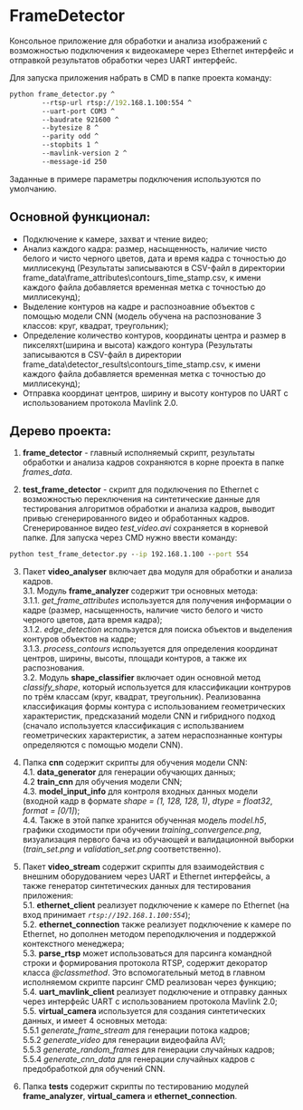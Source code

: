 # FrameDetector

Консольное приложение для обработки и анализа изображений с возможностью подключения к видеокамере через
Ethernet интерфейс и отправкой результатов обработки через UART интерфейс.

Для запуска приложения набрать в CMD в папке проекта команду:
```cmd
python frame_detector.py ^
        --rtsp-url rtsp://192.168.1.100:554 ^
        --uart-port COM3 ^
        --baudrate 921600 ^
        --bytesize 8 ^
        --parity odd ^
        --stopbits 1 ^
        --mavlink-version 2 ^
        --message-id 250
```
Заданные в примере параметры подключения используются по умолчанию.

## Основной функционал:
- Подключение к камере, захват и чтение видео;
- Анализ каждого кадра: размер, насыщенность, наличие чисто белого и чисто черного цветов, дата и время кадра
 с точностью до миллисекунд
(Результаты записываются в CSV-файл в директории frame_data\frame_attributes\contours_time_stamp.csv,
к имени каждого файла добавляется временная метка с точностью до миллисекунд);
- Выделение контуров на кадре и распозноавние объектов с помощью модели CNN (модель обучена на распознование 3 классов: круг, квадрат, треугольник);
- Определение количество контуров, координаты центра и размер в пикселяхт(ширина и высота) каждого контура
(Результаты записываются в CSV-файл в директории frame_data\detector_results\contours_time_stamp.csv,
к имени каждого файла добавляется временная метка с точностью до миллисекунд);
- Отправка координат центров, ширину и высоту контуров по UART с использованием протокола Mavlink 2.0.

## Дерево проекта:
1. **frame_detector** - главный исполняемый скрипт, результаты обработки и анализа кадров сохраняются в корне проекта в папке *frames_data*.

2. **test_frame_detector** - скрипт для подключения по Ethernet с возможностью
переключения на синтетические данные для тестирования алгоритмов обработки и анализа кадров,
выводит привью сгенерированного видео и обработанных кадров. Сгенерированное видео
*test_video.avi* сохраняется в корневой папке. Для запуска через CMD
нужно ввести команду:
```cmd
python test_frame_detector.py --ip 192.168.1.100 --port 554
```

3. Пакет **video_analyser** включает два модуля для обработки и анализа кадров.  
    3.1. Модуль **frame_analyzer** содержит три основных метода:    
        3.1.1. *get_frame_attributes* используется для получения информации о кадре (размер, насыщенность, наличие чисто белого и
чисто черного цветов, дата время кадра);        
        3.1.2. *edge_detection* используется для поиска объектов и выделения контуров объектов на кадре;        
        3.1.3. *process_contours* используется для определения координат центров, ширины, высоты, площади контуров,
а также их распознования.        
    3.2. Модуль **shape_classifier** включает один основной метод *classify_shape*, который используется для классификации контруров
по трём классам (круг, квадрат, треугольник). Реализованна классификация формы контура с использованием геометрических характеристик, предсказаний модели CNN и гибридного подход (сначало используется классификация с использванием геометрических характеристик, а затем нераспознанные контуры определяются с помощью модели CNN).
           
4. Папка **cnn** содержит скрипты для обучения модели CNN:  
    4.1. **data_generator** для генерации обучающих данных;    
    4.2 **train_cnn** для обучения модели CNN;    
    4.3. **model_input_info** для контроля входных данных модели (входной кадр в формате 
*shape = (1, 128, 128, 1)*, *dtype = float32*, *format = [0/1]*);    
    4.4. Также в этой папке хранится обученная модель *model.h5*,
графики сходимости при обучении *training_convergence.png*, визуализация первого бача
из обучающей и валидационной выборки (*train_set.png* и *validation_set.png* соответственно).    

5. Пакет **video_stream** содержит скрипты для взаимодействия с внешним оборудованием через UART и Ethernet интерфейсы,
а также генератор синтетических данных для тестирования приложения:  
    5.1. **ethernet_client** реализует подключение к камере по Ethernet (на вход принимает *`rtsp://192.168.1.100:554`*);    
    5.2. **ethernet_connection** также реализует подключение к камере по Ethernet, но дополнен методом переподключения и поддержкой контекстного менеджера;    
    5.3. **parse_rtsp** может использоваться для парсинга командной строки и формирования протокола RTSP,
содержит декоратор класса *@classmethod*. Это вспомогательный метод в главном исполняемом скрипте парсинг CMD реализован
через функцию;    
    5.4. **uart_mavlink_client** реализует подключение и отправку данных через интерфейс UART с использованием протокола Mavlink 2.0;    
    5.5. **virtual_camera** используется для создания синтетических данных, и имеет 4 основных метода:    
5.5.1 *generate_frame_stream*
для генерации потока кадров;        
        5.5.2 *generate_video* для генерации видеофайла AVI;        
        5.5.3 *generate_random_frames* для генерации случайных
кадров;         
5.5.4 *generate_cnn_data* для генерации случайных кадров с предобработкой для обучений CNN.      
  
6. Папка **tests** содержит скрипты по тестированию модулей **frame_analyzer**, **virtual_camera** и **ethernet_connection**.

